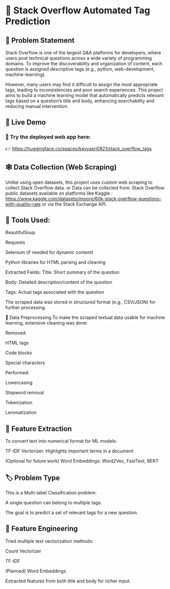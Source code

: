# 🔖 Stack Overflow Automated Tag Prediction

## 📌 Problem Statement
Stack Overflow is one of the largest Q&A platforms for developers, where users post technical questions across a wide variety of programming domains. To improve the discoverability and organization of content, each question is assigned descriptive tags (e.g., python, web-development, machine-learning).

However, many users may find it difficult to assign the most appropriate tags, leading to inconsistencies and poor search experiences. This project aims to build a machine learning model that automatically predicts relevant tags based on a question’s title and body, enhancing searchability and reducing manual intervention.

## 🚀 Live Demo
### 🎯 Try the deployed web app here:
👉 https://huggingface.co/spaces/kavyasri0821/stack_overflow_tags

## 🕸️ Data Collection (Web Scraping)
Unlike using open datasets, this project uses custom web scraping to collect Stack Overflow data. or Data can be collected from:
Stack Overflow public datasets available on platforms like Kaggle : https://www.kaggle.com/datasets/imoore/60k-stack-overflow-questions-with-quality-rate  or via the Stack Exchange API.

## 🔧 Tools Used:
BeautifulSoup

Requests

Selenium (if needed for dynamic content)

Python libraries for HTML parsing and cleaning

Extracted Fields:
Title: Short summary of the question

Body: Detailed description/content of the question

Tags: Actual tags associated with the question

The scraped data was stored in structured format (e.g., CSV/JSON) for further processing.

🧹 Data Preprocessing
To make the scraped textual data usable for machine learning, extensive cleaning was done:

Removed:

HTML tags

Code blocks

Special characters

Performed:

Lowercasing

Stopword removal

Tokenization

Lemmatization

## 🧠 Feature Extraction
To convert text into numerical format for ML models:

TF-IDF Vectorizer: Highlights important terms in a document

(Optional for future work) Word Embeddings: Word2Vec, FastText, BERT

## 🏷️ Problem Type
This is a Multi-label Classification problem:

A single question can belong to multiple tags.

The goal is to predict a set of relevant tags for a new question.

## 🧪 Feature Engineering
Tried multiple text vectorization methods:

Count Vectorizer

TF-IDF

(Planned) Word Embeddings

Extracted features from both title and body for richer input.




